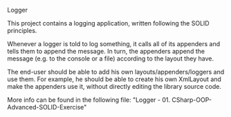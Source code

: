Logger

This project contains a logging application, written following the SOLID principles.

Whenever a logger is told to log something, it calls all of its appenders and tells them to append the message. In turn, the appenders append the message (e.g. to the console or a file) according to the layout they have.

The end-user should be able to add his own layouts/appenders/loggers and use them. For example, he should be able to create his own XmlLayout and make the appenders use it, without directly editing the library source code.

More info can be found in the following file: "Logger - 01. CSharp-OOP-Advanced-SOLID-Exercise"
